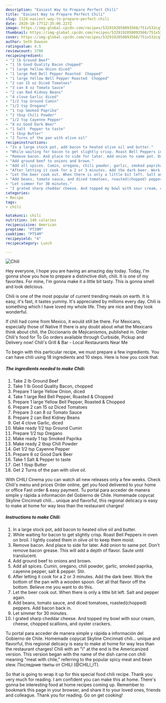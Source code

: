 ```yaml
---
description: "Easiest Way to Prepare Perfect Chili"
title: "Easiest Way to Prepare Perfect Chili"
slug: 1124-easiest-way-to-prepare-perfect-chili
date: 2020-10-17T12:35:06.227Z
image: https://img-global.cpcdn.com/recipes/5329192058093568/751x532cq70/chili-recipe-main-photo.jpg
thumbnail: https://img-global.cpcdn.com/recipes/5329192058093568/751x532cq70/chili-recipe-main-photo.jpg
cover: https://img-global.cpcdn.com/recipes/5329192058093568/751x532cq70/chili-recipe-main-photo.jpg
author: Seth Dawson
ratingvalue: 4.5
reviewcount: 3786
recipeingredient:
- "2 lb Ground Beef"
- "1 lb Good Quality Bacon chopped"
- "1 large Yellow Onion diced"
- "1 large Red Bell Pepper Roasted  Chopped"
- "1 large Yellow Bell Pepper Roasted  Chopped"
- "2 can 15 oz Diced Tomatoes"
- "3 can 8 oz Tomato Sauce"
- "2 can Red Kidney Beans"
- "4 clove Garlic diced"
- "1/2 tsp Ground Cumin"
- "1/2 tsp Oregano"
- "1 tsp Smoked Paprika"
- "2 tbsp Chili Powder"
- "1/2 tsp Cayenne Pepper"
- "8 oz Good Dark Beer"
- "1 Salt  Pepper to taste"
- "1 tbsp Butter"
- "2 Turns of the pan with olive oil"
recipeinstructions:
- "In a large stock pot, add bacon to heated olive oil and butter."
- "While waiting for bacon to get slightly crisp. Roast Bell Peppers in oven on broil. I lightly coated them in olive oil to keep them moist."
- "Remove bacon. And place to side for later. Add onion to same pot. Don&#39;t remove bacon grease. This will add a depth of flavor. Saute until translucent."
- "Add ground beef to onions and brown."
- "Add all spices. Cumin, oregano, chili powder, garlic, smoked paprika,  cayenne pepper, salt &amp; pepper. Stir."
- "After letting it cook for a 2 or 3 minutes. Add the dark beer. Work the bottom of the pan with a wooden spoon. Get all that flavor off the bottom. Believe me you want to do this."
- "Let the beer cook out. When there is only a little bit left. Salt and pepper again."
- "Add beans, tomato sauce, and diced tomatoes, roasted(chopped) peppers. Add bacon back in."
- "Let simmer for 30 minutes."
- "I grated sharp cheddar cheese. And topped my bowl with sour cream, cheese, chopped scallions, and oyster crackers."
categories:
- Recipe
tags:
- chili

katakunci: chili 
nutrition: 140 calories
recipecuisine: American
preptime: "PT39M"
cooktime: "PT54M"
recipeyield: "4"
recipecategory: Lunch

---
```



![Chili](https://img-global.cpcdn.com/recipes/5329192058093568/751x532cq70/chili-recipe-main-photo.jpg)

Hey everyone, I hope you are having an amazing day today. Today, I'm gonna show you how to prepare a distinctive dish, chili. It is one of my favorites. For mine, I'm gonna make it a little bit tasty. This is gonna smell and look delicious.

Chili is one of the most popular of current trending meals on earth. It is easy, it's fast, it tastes yummy. It's appreciated by millions every day. Chili is something which I have loved my whole life. They are nice and they look wonderful.

If chili had come from Mexico, it would still be there. For Mexicans, especially those of Native If there is any doubt about what the Mexicans think about chili, the Diccionario de Mejicanismos, published in. Order Chili&#39;s food for To Go orders available through Curbside, Pickup and Delivery now! Chili&#39;s Grill &amp; Bar - Local Restaurants Near Me


To begin with this particular recipe, we must prepare a few ingredients. You can have chili using 18 ingredients and 10 steps. Here is how you cook that.

<!--inarticleads1-->

##### The ingredients needed to make Chili:

1. Take 2 lb Ground Beef
1. Take 1 lb Good Quality Bacon, chopped
1. Prepare 1 large Yellow Onion, diced
1. Take 1 large Red Bell Pepper, Roasted &amp; Chopped
1. Prepare 1 large Yellow Bell Pepper, Roasted &amp; Chopped
1. Prepare 2 can 15 oz Diced Tomatoes
1. Prepare 3 can 8 oz Tomato Sauce
1. Prepare 2 can Red Kidney Beans
1. Get 4 clove Garlic, diced
1. Make ready 1/2 tsp Ground Cumin
1. Prepare 1/2 tsp Oregano
1. Make ready 1 tsp Smoked Paprika
1. Make ready 2 tbsp Chili Powder
1. Get 1/2 tsp Cayenne Pepper
1. Prepare 8 oz Good Dark Beer
1. Take 1 Salt &amp; Pepper to taste
1. Get 1 tbsp Butter
1. Get 2 Turns of the pan with olive oil.


With CHILI Cinema you can watch all new releases only a few weeks. Check Chili&#39;s menu and prices Order online, get you food delivered to your home or office Fast order &amp; easy payment. Tu portal para acceder de manera simple y rápida a información del Gobierno de Chile. Homemade copycat Skyline Cincinnati chili… unique and flavorful, this regional delicacy is easy to make at home for way less than the restaurant charges! 

<!--inarticleads2-->

##### Instructions to make Chili:

1. In a large stock pot, add bacon to heated olive oil and butter.
1. While waiting for bacon to get slightly crisp. Roast Bell Peppers in oven on broil. I lightly coated them in olive oil to keep them moist.
1. Remove bacon. And place to side for later. Add onion to same pot. Don&#39;t remove bacon grease. This will add a depth of flavor. Saute until translucent.
1. Add ground beef to onions and brown.
1. Add all spices. Cumin, oregano, chili powder, garlic, smoked paprika,  cayenne pepper, salt &amp; pepper. Stir.
1. After letting it cook for a 2 or 3 minutes. Add the dark beer. Work the bottom of the pan with a wooden spoon. Get all that flavor off the bottom. Believe me you want to do this.
1. Let the beer cook out. When there is only a little bit left. Salt and pepper again.
1. Add beans, tomato sauce, and diced tomatoes, roasted(chopped) peppers. Add bacon back in.
1. Let simmer for 30 minutes.
1. I grated sharp cheddar cheese. And topped my bowl with sour cream, cheese, chopped scallions, and oyster crackers.


Tu portal para acceder de manera simple y rápida a información del Gobierno de Chile. Homemade copycat Skyline Cincinnati chili… unique and flavorful, this regional delicacy is easy to make at home for way less than the restaurant charges! Chili with an &#34;i&#34; at the end is the Americanized version. This version began with the name of the dish carne con chili meaning &#34;meat with chile,&#34; referring to the popular spicy meat and bean stew. Последние твиты от CHILI (@CHILI_IT). 

So that is going to wrap it up for this special food chili recipe. Thank you very much for reading. I am confident you can make this at home. There's gonna be interesting food at home recipes coming up. Remember to bookmark this page in your browser, and share it to your loved ones, friends and colleague. Thank you for reading. Go on get cooking!
